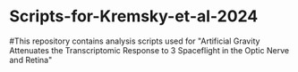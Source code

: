 # Scripts-for-Kremsky-et-al-2024
#This repository contains analysis scripts used for "Artificial Gravity Attenuates the Transcriptomic Response to 3
Spaceflight in the Optic Nerve and Retina"
